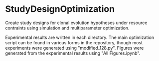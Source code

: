 # StudyDesignOptimization

Create study designs for clonal evolution hypotheses under resource contraints using simulation and multiparameter optimization.

Experimental results are written in each directory. The main optimization script can be found in various forms in the repository, though most experiments were generated using "modified_128.py". Figures were generated from the experimental results using "All Figures.ipynb".
